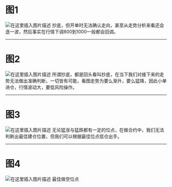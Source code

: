 # 图1
![在这里插入图片描述](https://img-blog.csdnimg.cn/20201229164856709.png?x-oss-process=image/watermark,type_ZmFuZ3poZW5naGVpdGk,shadow_10,text_aHR0cHM6Ly9ibG9nLmNzZG4ubmV0L3hpeGloYWhhbGVsZWhlaGU=,size_16,color_FFFFFF,t_70)
抄底，但开单时无法确认走向，甚至从走势分析来看还会迭一波，然后事实在行情下调800到1000一般都会回调。

------
# 图2
![在这里插入图片描述](https://img-blog.csdnimg.cn/20201229165303651.png?x-oss-process=image/watermark,type_ZmFuZ3poZW5naGVpdGk,shadow_10,text_aHR0cHM6Ly9ibG9nLmNzZG4ubmV0L3hpeGloYWhhbGVsZWhlaGU=,size_16,color_FFFFFF,t_70)
所谓抄底，都是回头看叫抄底，在当下我们对接下来的走势无法做出准确判断，一切皆有可能，看图走势为要么渐升，要么猛降，因此小单进仓，行情波动大，要低风险操作。

-----
# 图3
![在这里插入图片描述](https://img-blog.csdnimg.cn/20210101195828288.png?x-oss-process=image/watermark,type_ZmFuZ3poZW5naGVpdGk,shadow_10,text_aHR0cHM6Ly9ibG9nLmNzZG4ubmV0L3hpeGloYWhhbGVsZWhlaGU=,size_16,color_FFFFFF,t_70)
无论猛涨与猛跌都有一定的位点，在做合约中，我们无法判断出最佳建仓位置，但我们可以根据最佳位点低仓出手。

------
# 图4
![在这里插入图片描述](https://img-blog.csdnimg.cn/20210101200655323.png?x-oss-process=image/watermark,type_ZmFuZ3poZW5naGVpdGk,shadow_10,text_aHR0cHM6Ly9ibG9nLmNzZG4ubmV0L3hpeGloYWhhbGVsZWhlaGU=,size_16,color_FFFFFF,t_70)
最佳做空位点
